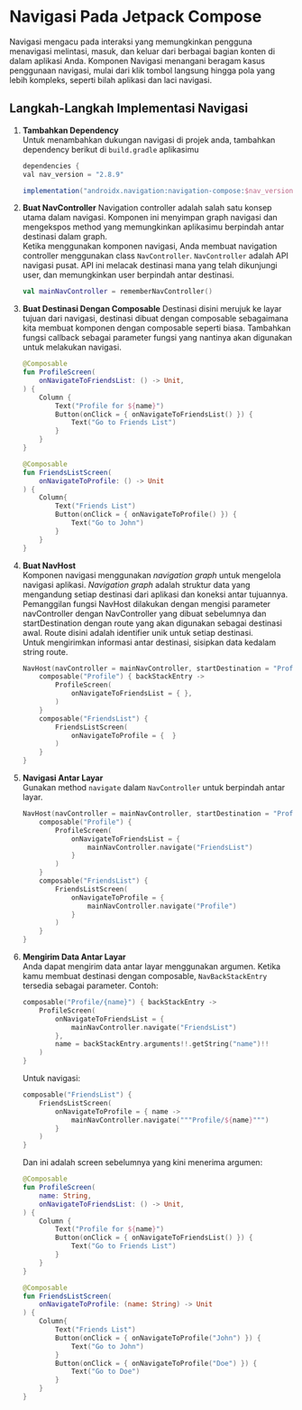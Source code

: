 # Navigasi Pada Jetpack Compose

Navigasi mengacu pada interaksi yang memungkinkan pengguna menavigasi melintasi, masuk, dan keluar dari berbagai bagian konten di dalam aplikasi Anda. Komponen Navigasi menangani beragam kasus penggunaan navigasi, mulai dari klik tombol langsung hingga pola yang lebih kompleks, seperti bilah aplikasi dan laci navigasi.

## Langkah-Langkah Implementasi Navigasi

1. **Tambahkan Dependency**  
    Untuk menambahkan dukungan navigasi di projek anda, tambahkan dependency berikut di `build.gradle` aplikasimu

    ```gradle
    dependencies {
    val nav_version = "2.8.9"

    implementation("androidx.navigation:navigation-compose:$nav_version")
    ```

2. **Buat NavController**
    Navigation controller adalah salah satu konsep utama dalam navigasi. Komponen ini menyimpan graph navigasi dan mengekspos method yang memungkinkan aplikasimu berpindah antar destinasi dalam graph.
    \
    Ketika menggunakan komponen navigasi, Anda membuat navigation controller menggunakan class `NavController`. `NavController` adalah API navigasi pusat. API ini melacak destinasi mana yang telah dikunjungi user, dan memungkinkan user berpindah antar destinasi.

    ```Kotlin
    val mainNavController = rememberNavController()
    ```
    <!-- Anda harus membuat NavController di posisi yang tinggi dalam hirarki composable Anda. Ia harus cukup tinggi sehingga semua composable yang perlu mereferensikannya dapat melakukannya. Dengan demikian, Kamu dapat menggunakan NavController sebagai sumber kebenaran tunggal untuk memperbarui composable di luar layar. Hal ini mengikuti prinsip-prinsip _state hoisting_. -->

3. **Buat Destinasi Dengan Composable**
    Destinasi disini merujuk ke layar tujuan dari navigasi, destinasi dibuat dengan composable sebagaimana kita membuat komponen dengan composable seperti biasa. Tambahkan fungsi callback sebagai parameter fungsi yang nantinya akan digunakan untuk melakukan navigasi.

    ```kotlin
    @Composable
    fun ProfileScreen(
        onNavigateToFriendsList: () -> Unit,
    ) {
        Column {
            Text("Profile for ${name}")
            Button(onClick = { onNavigateToFriendsList() }) {
                Text("Go to Friends List")
            }
        }
    }

    @Composable
    fun FriendsListScreen(
        onNavigateToProfile: () -> Unit
    ) {
        Column{
            Text("Friends List")
            Button(onClick = { onNavigateToProfile() }) {
                Text("Go to John")
            }
        }
    }
    ```

3. **Buat NavHost**  
    Komponen navigasi menggunakan _navigation graph_ untuk mengelola navigasi aplikasi. _Navigation graph_ adalah struktur data yang mengandung setiap destinasi dari aplikasi dan koneksi antar tujuannya. 
    \
    Pemanggilan fungsi NavHost dilakukan dengan mengisi parameter navController dengan NavController yang dibuat sebelumnya dan startDestination dengan route yang akan digunakan sebagai destinasi awal. Route disini adalah identifier unik untuk setiap destinasi.
    \
    Untuk mengirimkan informasi antar destinasi, sisipkan data kedalam string route.
    ```kotlin
    NavHost(navController = mainNavController, startDestination = "Profile/John%20Doe", modifier = modifier) {
        composable("Profile") { backStackEntry ->
            ProfileScreen(
                onNavigateToFriendsList = { },
            )
        }
        composable("FriendsList") {
            FriendsListScreen(
                onNavigateToProfile = {  }
            )
        }
    }
    ```

4. **Navigasi Antar Layar**  
    Gunakan method `navigate` dalam `NavController` untuk berpindah antar layar.
    ```kotlin
    NavHost(navController = mainNavController, startDestination = "Profile", modifier = modifier) {
        composable("Profile") {
            ProfileScreen(
                onNavigateToFriendsList = {
                    mainNavController.navigate("FriendsList")
                }
            )
        }
        composable("FriendsList") {
            FriendsListScreen(
                onNavigateToProfile = {
                    mainNavController.navigate("Profile")
                }
            )
        }
    }
    ```

5. **Mengirim Data Antar Layar**  
    Anda dapat mengirim data antar layar menggunakan argumen. Ketika kamu membuat destinasi dengan composable, `NavBackStackEntry` tersedia sebagai parameter. Contoh:
    ```kotlin
    composable("Profile/{name}") { backStackEntry ->
        ProfileScreen(
            onNavigateToFriendsList = {
                mainNavController.navigate("FriendsList")
            },
            name = backStackEntry.arguments!!.getString("name")!!
        )
    }
    ```

    Untuk navigasi:
    ```kotlin
    composable("FriendsList") {
        FriendsListScreen(
            onNavigateToProfile = { name ->
                mainNavController.navigate("""Profile/${name}""")
            }
        )
    }
    ```
    Dan ini adalah screen sebelumnya yang kini menerima argumen: 
    ```kotlin
    @Composable
    fun ProfileScreen(
        name: String,
        onNavigateToFriendsList: () -> Unit,
    ) {
        Column {
            Text("Profile for ${name}")
            Button(onClick = { onNavigateToFriendsList() }) {
                Text("Go to Friends List")
            }
        }
    }

    @Composable
    fun FriendsListScreen(
        onNavigateToProfile: (name: String) -> Unit
    ) {
        Column{
            Text("Friends List")
            Button(onClick = { onNavigateToProfile("John") }) {
                Text("Go to John")
            }
            Button(onClick = { onNavigateToProfile("Doe") }) {
                Text("Go to Doe")
            }
        }
    }
    ```